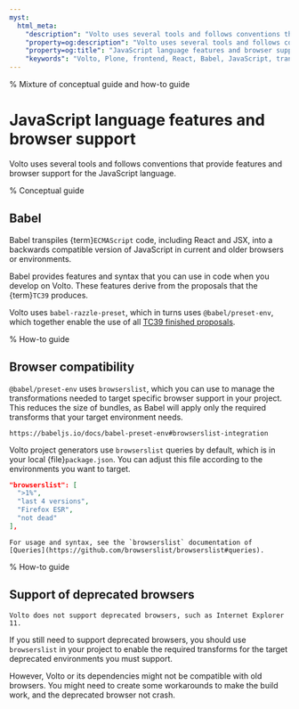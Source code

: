 ```yaml
---
myst:
  html_meta:
    "description": "Volto uses several tools and follows conventions that provide features and browser support for the JavaScript language."
    "property=og:description": "Volto uses several tools and follows conventions that provide features and browser support for the JavaScript language."
    "property=og:title": "JavaScript language features and browser support"
    "keywords": "Volto, Plone, frontend, React, Babel, JavaScript, transpilation"
---
```

% Mixture of conceptual guide and how-to guide
# JavaScript language features and browser support

Volto uses several tools and follows conventions that provide features and browser support for the JavaScript language.


% Conceptual guide
## Babel

Babel transpiles {term}`ECMAScript` code, including React and JSX, into a backwards compatible version of JavaScript in current and older browsers or environments.

Babel provides features and syntax that you can use in code when you develop on Volto.
These features derive from the proposals that the {term}`TC39` produces.

Volto uses `babel-razzle-preset`, which in turns uses `@babel/preset-env`, which together enable the use of all [TC39 finished proposals](https://github.com/tc39/proposals/blob/HEAD/finished-proposals.md#finished-proposals).


% How-to guide
## Browser compatibility

`@babel/preset-env` uses `browserslist`, which you can use to manage the transformations needed to target specific browser support in your project.
This reduces the size of bundles, as Babel will apply only the required transforms that your target environment needs.

```{seealso}
https://babeljs.io/docs/babel-preset-env#browserslist-integration
```

Volto project generators use `browserslist` queries by default, which is in your local {file}`package.json`.
You can adjust this file according to the environments you want to target.

```json
"browserslist": [
  ">1%",
  "last 4 versions",
  "Firefox ESR",
  "not dead"
],
```

```{seealso}
For usage and syntax, see the `browserslist` documentation of [Queries](https://github.com/browserslist/browserslist#queries).
```


% How-to guide
## Support of deprecated browsers

```{warning}
Volto does not support deprecated browsers, such as Internet Explorer 11.
```

If you still need to support deprecated browsers, you should use `browserslist` in your project to enable the required transforms for the target deprecated environments you must support.

However, Volto or its dependencies might not be compatible with old browsers.
You might need to create some workarounds to make the build work, and the deprecated browser not crash.
